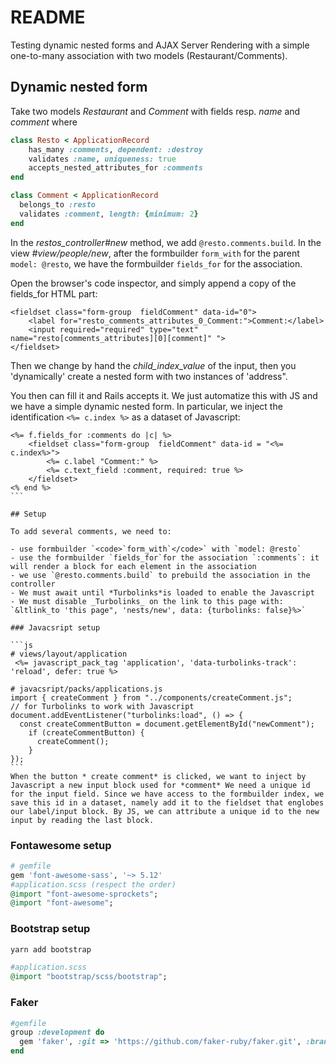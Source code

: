 # README

Testing dynamic nested forms and AJAX Server Rendering with a simple one-to-many association with two models (Restaurant/Comments).

## Dynamic nested form

Take two models _Restaurant_ and _Comment_ with fields resp. _name_ and _comment_ where

```ruby
class Resto < ApplicationRecord
    has_many :comments, dependent: :destroy
    validates :name, uniqueness: true
    accepts_nested_attributes_for :comments
end

class Comment < ApplicationRecord
  belongs_to :resto
  validates :comment, length: {minimum: 2}
end
```

In the _restos_controller#new_ method, we add `@resto.comments.build`. In the view _#view/people/new_, after the formbuilder `form_with` for the parent `model: @resto`, we have the formbuilder `fields_for` for the association.

Open the browser's code inspector, and simply append a copy of the fields_for HTML part:

```
<fieldset class="form-group  fieldComment" data-id="0">
    <label for="resto_comments_attributes_0_Comment:">Comment:</label>
    <input required="required" type="text" name="resto[comments_attributes][0][comment]" ">
</fieldset>
```

Then we change by hand the _child_index_value_ of the input, then you 'dynamically' create a nested form with two instances of 'address".

You then can fill it and Rails accepts it. We just automatize this with JS and we have a simple dynamic nested form.
In particular, we inject the identification `<%= c.index %>` as a dataset of Javascript:

````
<%= f.fields_for :comments do |c| %>
    <fieldset class="form-group  fieldComment" data-id = "<%= c.index%>">
        <%= c.label "Comment:" %>
        <%= c.text_field :comment, required: true %>
    </fieldset>
<% end %>
```

## Setup

To add several comments, we need to:

- use formbuilder `<code>`form_with`</code>` with `model: @resto`
- use the formbuilder `fields_for`for the association `:comments`: it will render a block for each element in the association
- we use `@resto.comments.build` to prebuild the association in the controller
- We must await until *Turbolinks*is loaded to enable the Javascript
- We must disable _Turbolinks_ on the link to this page with: `&ltlink_to 'this page", 'nests/new', data: {turbolinks: false}%>`

### Javacsript setup

```js
# views/layout/application
 <%= javascript_pack_tag 'application', 'data-turbolinks-track': 'reload', defer: true %>

# javacsript/packs/applications.js
import { createComment } from "../components/createComment.js";
// for Turbolinks to work with Javascript
document.addEventListener("turbolinks:load", () => {
  const createCommentButton = document.getElementById("newComment");
    if (createCommentButton) {
      createComment();
    }
});
```
When the button * create comment* is clicked, we want to inject by Javascript a new input block used for *comment* We need a unique id for the input field. Since we have access to the formbuilder index, we save this id in a dataset, namely add it to the fieldset that englobes our label/input block. By JS, we can attribute a unique id to the new input by reading the last block.
````

### Fontawesome setup

```ruby
# gemfile
gem 'font-awesome-sass', '~> 5.12'
#application.scss (respect the order)
@import "font-awesome-sprockets";
@import "font-awesome";
```

### Bootstrap setup

```bash
yarn add bootstrap
```

```ruby
#application.scss
@import "bootstrap/scss/bootstrap";
```

### Faker

```ruby
#gemfile
group :development do
  gem 'faker', :git => 'https://github.com/faker-ruby/faker.git', :branch => 'master'
end
```
